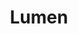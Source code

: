 ---
title: Lumen
published: 2022-08-08
description: "A horror game developed as an academic project. In this game you have to manipulate the light around you in order to interact with the environment."
tags: ["Games", "UnrealEngine 5", "University"]
image: "./lumen_cover.png"
category: Games
draft: false
---
